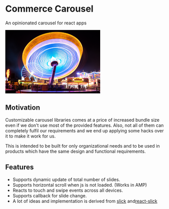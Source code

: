 # Commerce Carousel

An opinionated carousel for react apps

<img src="./art/carousel.jpg" height="200px" width="300px" />

## Motivation

Customizable carousel libraries comes at a price of increased bundle size even if we don't use most of the provided features. Also, not all of them can completely fulfil our requirements and we end up applying some hacks over it to make it work for us.

This is intended to be built for only organizational needs and to be used in products which have the same design and functional requirements.

## Features

- Supports dynamic update of total number of slides.
- Supports horizontal scroll when js is not loaded. (Works in AMP)
- Reacts to touch and swipe events across all devices.
- Supports callback for slide change.
- A lot of ideas and implementation is derived from [slick](http://kenwheeler.github.io/slick/) and[react-slick](https://github.com/akiran/react-slick)

